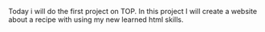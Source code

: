 Today i will do the first project on TOP. In this project I will create a website about a recipe with using my new learned html skills.